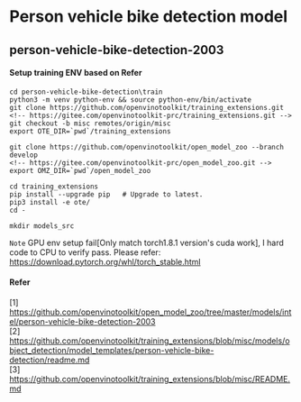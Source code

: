 # Person vehicle bike detection model

## person-vehicle-bike-detection-2003

#### Setup training ENV based on Refer

```
cd person-vehicle-bike-detection\train
python3 -m venv python-env && source python-env/bin/activate
git clone https://github.com/openvinotoolkit/training_extensions.git
<!-- https://gitee.com/openvinotoolkit-prc/training_extensions.git -->
git checkout -b misc remotes/origin/misc
export OTE_DIR=`pwd`/training_extensions

git clone https://github.com/openvinotoolkit/open_model_zoo --branch develop
<!-- https://gitee.com/openvinotoolkit-prc/open_model_zoo.git -->
export OMZ_DIR=`pwd`/open_model_zoo

cd training_extensions
pip install --upgrade pip   # Upgrade to latest.
pip3 install -e ote/
cd -

mkdir models_src
```

``Note`` GPU env setup fail[Only match torch1.8.1 version's cuda work], I hard code to CPU to verify pass. Please refer: https://download.pytorch.org/whl/torch_stable.html

#### Refer
[1] https://github.com/openvinotoolkit/open_model_zoo/tree/master/models/intel/person-vehicle-bike-detection-2003 <br>
[2] https://github.com/openvinotoolkit/training_extensions/blob/misc/models/object_detection/model_templates/person-vehicle-bike-detection/readme.md <br>
[3] https://github.com/openvinotoolkit/training_extensions/blob/misc/README.md